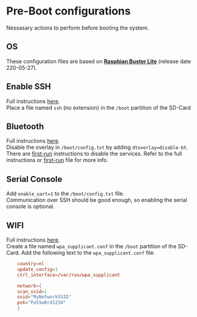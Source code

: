 # Pre-Boot configurations
Nessasary actions to perform before booting the system.

## OS
These configuration files are based on [**Raspbian Buster Lite**](https://www.raspberrypi.org/downloads/raspbian/) (release date 220-05-27). 

## Enable SSH
Full instructions [here](https://www.raspberrypi.org/documentation/remote-access/ssh/).  
Place a file named `ssh` (no extension) in the `/boot` partition of the SD-Card

## Bluetooth
Full instructions [here](https://scribles.net/disabling-bluetooth-on-raspberry-pi/).  
Disable the overlay in `/boot/config.txt` by adding `dtoverlay=disable-bt`.  
There are [first-run](first-run.md) instructions to disable the services. Refer to the full instructions or [first-run](first-run.md) file for more info.

## Serial Console
Add `enable_uart=1` to the `/boot/config.txt` file.  
Communication over SSH should be good enough, so enabling the serial console is optional.

## WIFI
Full instructions [here](https://www.raspberrypi-spy.co.uk/2017/04/manually-setting-up-pi-wifi-using-wpa_supplicant-conf/).  
Create a file named `wpa_supplicant.conf` in the `/boot` partition of the SD-Card. Add the following text to the `wpa_supplicant.conf` file.

```conf
	country=nl
	update_config=1
	ctrl_interface=/var/run/wpa_supplicant

	network={
	scan_ssid=1
	ssid="MyNetworkSSID"
	psk="Pa55w0rd1234"
	}
```

